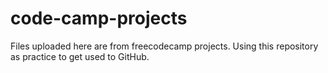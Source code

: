 # code-camp-projects

Files uploaded here are from freecodecamp projects. Using this repository as practice to get used to GitHub.
